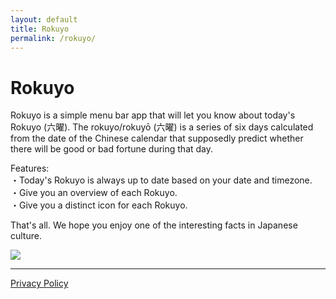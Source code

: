 ```yaml
---
layout: default
title: Rokuyo
permalink: /rokuyo/
---
```


# Rokuyo

Rokuyo is a simple menu bar app that will let you know about today's Rokuyo (六曜). The rokuyo/rokuyō (六曜) is a series of six days calculated from the date of the Chinese calendar that supposedly predict whether there will be good or bad fortune during that day.

Features:  
・Today's Rokuyo is always up to date based on your date and timezone.  
・Give you an overview of each Rokuyo.  
・Give you a distinct icon for each Rokuyo.  

That's all. We hope you enjoy one of the interesting facts in Japanese culture.

<div class="no-marker-link">
<a href="{{ site.links.rokuyo }}" target="_blank">
    <picture>
        <source srcset="../assets/mac-app-store-badge-dark.svg" media="(prefers-color-scheme: dark)">
        <img src="../assets/mac-app-store-badge.svg">
    </picture>
</a>
</div>

<hr>

<a href="/rokuyo/privacy/">Privacy Policy</a>
